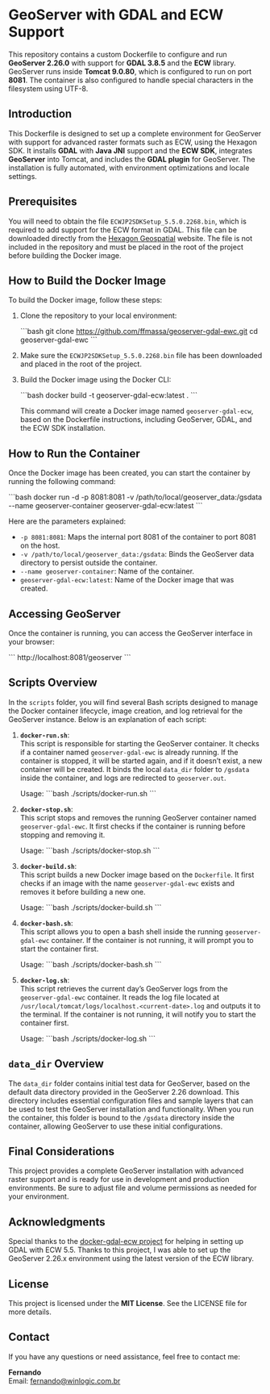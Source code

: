 
# GeoServer with GDAL and ECW Support

This repository contains a custom Dockerfile to configure and run **GeoServer 2.26.0** with support for **GDAL 3.8.5** and the **ECW** library. GeoServer runs inside **Tomcat 9.0.80**, which is configured to run on port **8081**. The container is also configured to handle special characters in the filesystem using UTF-8.

## Introduction

This Dockerfile is designed to set up a complete environment for GeoServer with support for advanced raster formats such as ECW, using the Hexagon SDK. It installs **GDAL** with **Java JNI** support and the **ECW SDK**, integrates **GeoServer** into Tomcat, and includes the **GDAL plugin** for GeoServer. The installation is fully automated, with environment optimizations and locale settings.

## Prerequisites

You will need to obtain the file `ECWJP2SDKSetup_5.5.0.2268.bin`, which is required to add support for the ECW format in GDAL. This file can be downloaded directly from the [Hexagon Geospatial](https://www.hexagongeospatial.com/) website. The file is not included in the repository and must be placed in the root of the project before building the Docker image.

## How to Build the Docker Image

To build the Docker image, follow these steps:

1. Clone the repository to your local environment:

   \`\`\`bash
   git clone https://github.com/ffmassa/geoserver-gdal-ewc.git
   cd geoserver-gdal-ewc
   \`\`\`

2. Make sure the `ECWJP2SDKSetup_5.5.0.2268.bin` file has been downloaded and placed in the root of the project.

3. Build the Docker image using the Docker CLI:

   \`\`\`bash
   docker build -t geoserver-gdal-ecw:latest .
   \`\`\`

   This command will create a Docker image named `geoserver-gdal-ecw`, based on the Dockerfile instructions, including GeoServer, GDAL, and the ECW SDK installation.

## How to Run the Container

Once the Docker image has been created, you can start the container by running the following command:

\`\`\`bash
docker run -d -p 8081:8081 -v /path/to/local/geoserver_data:/gsdata --name geoserver-container geoserver-gdal-ecw:latest
\`\`\`

Here are the parameters explained:
- `-p 8081:8081`: Maps the internal port 8081 of the container to port 8081 on the host.
- `-v /path/to/local/geoserver_data:/gsdata`: Binds the GeoServer data directory to persist outside the container.
- `--name geoserver-container`: Name of the container.
- `geoserver-gdal-ecw:latest`: Name of the Docker image that was created.

## Accessing GeoServer

Once the container is running, you can access the GeoServer interface in your browser:

\`\`\`
http://localhost:8081/geoserver
\`\`\`

## Scripts Overview

In the `scripts` folder, you will find several Bash scripts designed to manage the Docker container lifecycle, image creation, and log retrieval for the GeoServer instance. Below is an explanation of each script:

1. **`docker-run.sh`**:  
   This script is responsible for starting the GeoServer container. It checks if a container named `geoserver-gdal-ewc` is already running. If the container is stopped, it will be started again, and if it doesn’t exist, a new container will be created. It binds the local `data_dir` folder to `/gsdata` inside the container, and logs are redirected to `geoserver.out`.

   Usage:
   \`\`\`bash
   ./scripts/docker-run.sh
   \`\`\`

2. **`docker-stop.sh`**:  
   This script stops and removes the running GeoServer container named `geoserver-gdal-ewc`. It first checks if the container is running before stopping and removing it.

   Usage:
   \`\`\`bash
   ./scripts/docker-stop.sh
   \`\`\`

3. **`docker-build.sh`**:  
   This script builds a new Docker image based on the `Dockerfile`. It first checks if an image with the name `geoserver-gdal-ewc` exists and removes it before building a new one.

   Usage:
   \`\`\`bash
   ./scripts/docker-build.sh
   \`\`\`

4. **`docker-bash.sh`**:  
   This script allows you to open a bash shell inside the running `geoserver-gdal-ewc` container. If the container is not running, it will prompt you to start the container first.

   Usage:
   \`\`\`bash
   ./scripts/docker-bash.sh
   \`\`\`

5. **`docker-log.sh`**:  
   This script retrieves the current day’s GeoServer logs from the `geoserver-gdal-ewc` container. It reads the log file located at `/usr/local/tomcat/logs/localhost.<current-date>.log` and outputs it to the terminal. If the container is not running, it will notify you to start the container first.

   Usage:
   \`\`\`bash
   ./scripts/docker-log.sh
   \`\`\`

## `data_dir` Overview

The `data_dir` folder contains initial test data for GeoServer, based on the default data directory provided in the GeoServer 2.26 download. This directory includes essential configuration files and sample layers that can be used to test the GeoServer installation and functionality. When you run the container, this folder is bound to the `/gsdata` directory inside the container, allowing GeoServer to use these initial configurations.

## Final Considerations

This project provides a complete GeoServer installation with advanced raster support and is ready for use in development and production environments. Be sure to adjust file and volume permissions as needed for your environment.

## Acknowledgments

Special thanks to the [docker-gdal-ecw project](https://github.com/elmoneto/docker-gdal-ecw/tree/main) for helping in setting up GDAL with ECW 5.5. Thanks to this project, I was able to set up the GeoServer 2.26.x environment using the latest version of the ECW library.

## License

This project is licensed under the **MIT License**. See the LICENSE file for more details.

## Contact

If you have any questions or need assistance, feel free to contact me:

**Fernando**  
Email: [fernando@winlogic.com.br](mailto:fernando@winlogic.com.br)